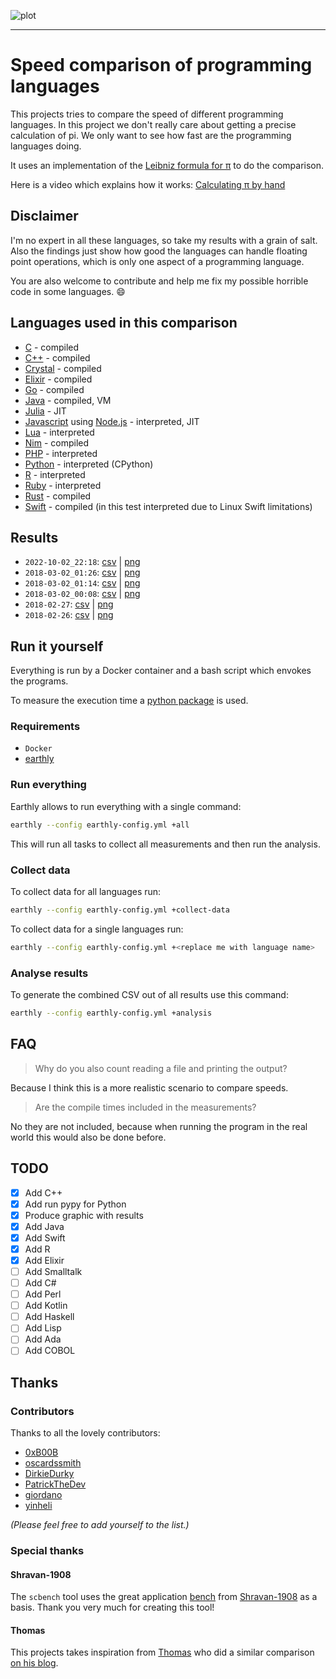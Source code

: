 ![plot](https://raw.github.com/niklas-heer/speed-comparison/master/.github/2022-10-02_22:18.png "Speed comparison of programming languages")

---

# Speed comparison of programming languages

This projects tries to compare the speed of different programming languages.
In this project we don't really care about getting a precise calculation of pi. We only want to see how fast are the programming languages doing.

It uses an implementation of the [Leibniz formula for π](https://en.wikipedia.org/wiki/Leibniz_formula_for_%CF%80) to do the comparison.

Here is a video which explains how it works: [Calculating π by hand](https://www.youtube.com/watch?v=HrRMnzANHHs)

## Disclaimer

I'm no expert in all these languages, so take my results with a grain of salt.<br>
Also the findings just show how good the languages can handle floating point operations, which is only one aspect of a programming language.

You are also welcome to contribute and help me fix my possible horrible code in some languages. :smile:

## Languages used in this comparison

- [C](https://en.wikipedia.org/wiki/C_(programming_language)) - compiled
- [C++](https://isocpp.org/) - compiled
- [Crystal](https://crystal-lang.org/) - compiled
- [Elixir](https://elixir-lang.org/) - compiled
- [Go](https://golang.org/) - compiled
- [Java](http://www.oracle.com/technetwork/java/index.html) - compiled, VM
- [Julia](http://julialang.org/) - JIT
- [Javascript](https://www.ecma-international.org/publications/standards/Ecma-402.htm) using [Node.js](https://nodejs.org/) - interpreted, JIT
- [Lua](https://www.lua.org/) - interpreted
- [Nim](https://nim-lang.org/) - compiled
- [PHP](https://secure.php.net/) - interpreted
- [Python](https://www.python.org/) - interpreted (CPython)
- [R](https://www.r-project.org/) - interpreted
- [Ruby](https://www.ruby-lang.org/) - interpreted
- [Rust](https://www.rust-lang.org/)  - compiled
- [Swift](https://swift.org/) - compiled (in this test interpreted due to Linux Swift limitations)

## Results

- `2022-10-02_22:18`: [csv](https://raw.github.com/niklas-heer/speed-comparison/master/.github/2022-10-02_22:18.csv) | [png](https://raw.github.com/niklas-heer/speed-comparison/master/.github/2022-10-02_22:18.png)
- `2018-03-02_01:26`: [csv](https://raw.github.com/niklas-heer/speed-comparison/master/.github/2018-03-02_01:26.csv) | [png](https://raw.github.com/niklas-heer/speed-comparison/master/.github/2018-03-02_01:26.png)
- `2018-03-02_01:14`: [csv](https://raw.github.com/niklas-heer/speed-comparison/master/.github/2018-03-02_01:14.csv) | [png](https://raw.github.com/niklas-heer/speed-comparison/master/.github/2018-03-02_01:14.png)
- `2018-03-02_00:08`: [csv](https://raw.github.com/niklas-heer/speed-comparison/master/.github/2018-03-02_00:08.csv) | [png](https://raw.github.com/niklas-heer/speed-comparison/master/.github/2018-03-02_00:08.png)
- `2018-02-27`: [csv](https://raw.github.com/niklas-heer/speed-comparison/master/.github/2018-02-27.csv) | [png](https://raw.github.com/niklas-heer/speed-comparison/master/.github/2018-02-27.png)
- `2018-02-26`: [csv](https://raw.github.com/niklas-heer/speed-comparison/master/.github/2018-02-26.csv) | [png](https://raw.github.com/niklas-heer/speed-comparison/master/.github/2018-02-26.png)

## Run it yourself

Everything is run by a Docker container and a bash script which envokes the programs.

To measure the execution time a [python package](https://pypi.python.org/pypi/lauda/1.2.0) is used.

### Requirements
- `Docker`
- [earthly](https://earthly.dev/)

### Run everything
Earthly allows to run everything with a single command:
```bash
earthly --config earthly-config.yml +all
```
This will run all tasks to collect all measurements and then run the analysis.

### Collect data
To collect data for all languages run:
```bash
earthly --config earthly-config.yml +collect-data
```

To collect data for a single languages run:
```bash
earthly --config earthly-config.yml +<replace me with language name>
```

### Analyse results
To generate the combined CSV out of all results use this command:
```bash
earthly --config earthly-config.yml +analysis
```

## FAQ

> Why do you also count reading a file and printing the output?

Because I think this is a more realistic scenario to compare speeds.

> Are the compile times included in the measurements?

No they are not included, because when running the program in the real world this would also be done before.

## TODO
<!-- TODO: move to github tasks instead -->
- [x] Add C++
- [x] Add run pypy for Python
- [x] Produce graphic with results
- [x] Add Java
- [x] Add Swift
- [x] Add R
- [x] Add Elixir
- [ ] Add Smalltalk
- [ ] Add C#
- [ ] Add Perl
- [ ] Add Kotlin
- [ ] Add Haskell
- [ ] Add Lisp
- [ ] Add Ada
- [ ] Add COBOL

## Thanks

### Contributors
Thanks to all the lovely contributors:
- [0xB00B](https://github.com/0xB00B)
- [oscardssmith](https://github.com/oscardssmith)
- [DirkieDurky](https://github.com/DirkieDurky)
- [PatrickTheDev](PatrickTheDev)
- [giordano](giordano)
- [yinheli](yinheli)

_(Please feel free to add yourself to the list.)_

### Special thanks
#### Shravan-1908
The `scbench` tool uses the great application [bench](https://github.com/Shravan-1908/bench) from [Shravan-1908](https://github.com/Shravan-1908) as a basis. Thank you very much for creating this tool!

#### Thomas
This projects takes inspiration from [Thomas](https://www.thomaschristlieb.de) who did a similar comparison [on his blog](https://www.thomaschristlieb.de/performance-vergleich-zwischen-verschiedenen-programmiersprachen-und-systemen/).
